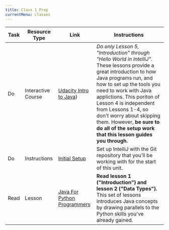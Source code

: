 ```yaml
---
title: Class 1 Prep
currentMenu: classes
---
```


Task | Resource Type | Link | Instructions
|----|---------------|------|-------------|
Do | Interactive Course | <a href="https://classroom.udacity.com/courses/ud282/lessons/8186340458/concepts/05ff9d5e-8ce4-4a64-8a32-4650f50e7acf#" target="_blank">Udacity Intro to Java</a>) | *Do only Lesson 5, "Introduction" through "Hello World in IntelliJ"*. These lessons provide a great introduction to how Java programs run, and how to set up the tools you need to work with Java applictions. This poriton of Lesson 4 is independent from Lessons 1-4, so don't worry about skipping them. However, **be sure to do all of the setup work that this lesson guides you through.**
Do | Instructions | [Initial Setup](setup.html) | Set up IntelliJ with the Git repository that you'll be working with for the start of this unit.
Read | Lesson | [Java For Python Programmers](../../java4python) | **Read lesson 1 ("Introduction") and lesson 2 ("Data Types").** This set of lessons introduces Java concepts by drawing parallels to the Python skills you've already gained. 
